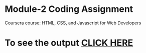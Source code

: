 # Module-2 Coding Assignment

Coursera course: HTML, CSS, and Javascript for Web Developers

# To see the output [CLICK HERE](https://https://sjdsayyad.github.io/sjdsayyad/module2-solution/index.html)
